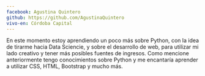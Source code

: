```yaml
---
facebook: Agustina Quintero
github: https://github.com/AgustinaQuintero
vivo-en: Córdoba Capital
---
```


En este momento estoy aprendiendo un poco más sobre Python, con la idea de tirarme hacia Data Sciencie, y sobre el desarrollo de web,
para utilizar mi lado creativo y tener más posibles fuentes de ingresos. Como mencione anteriormente tengo conocimientos sobre Python
y me encantaría aprender a utilizar CSS, HTML, Bootstrap y mucho más.
